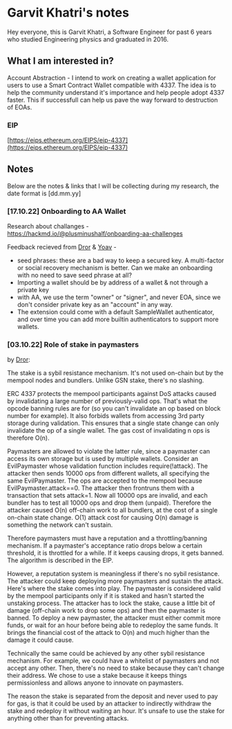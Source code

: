 # Garvit Khatri's notes

Hey everyone, this is Garvit Khatri, a Software Engineer for past 6 years who studied Engineering physics and graduated in 2016.

## What I am interested in?

Account Abstraction - I intend to work on creating a wallet application for users to use a Smart Contract Wallet compatible with 4337. The idea is to help the community understand it's importance and help people adopt 4337 faster. This if successfull can help us pave the way forward to destruction of EOAs.

### EIP

[https://eips.ethereum.org/EIPS/eip-4337](https://eips.ethereum.org/EIPS/eip-4337)

## Notes

Below are the notes & links that I will be collecting during my research, the date format is [dd.mm.yy]

### [17.10.22] Onboarding to AA Wallet

Research about challanges - https://hackmd.io/@plusminushalf/onboarding-aa-challenges

Feedback recieved from [Dror](https://github.com/drortirosh) & [Yoav](https://github.com/yoavw) -

- seed phrases: these are a bad way to keep a secured key. A multi-factor or social recovery mechanism is better. Can we make an onboarding with no need to save seed phrase at all?
- Importing a wallet should be by address of a wallet & not through a private key
-  with AA, we use the term "owner" or "signer", and never EOA, since we don't consider private key as an "account" in any way.
- The extension could come with a default SampleWallet authenticator, and over time you can add more builtin authenticators to support more wallets.



### [03.10.22] Role of stake in paymasters

by [Dror](https://github.com/drortirosh):

The stake is a sybil resistance mechanism.  It's not used on-chain but by the mempool nodes and bundlers.  Unlike GSN stake, there's no slashing.

ERC 4337 protects the mempool participants against DoS attacks caused by invalidating a large number of previously-valid ops.  That's what the opcode banning rules are for (so you can't invalidate an op based on block number for example).  It also forbids wallets from accessing 3rd party storage during validation.  This ensures that a single state change can only invalidate the op of a single wallet.  The gas cost of invalidating n ops is therefore O(n).

Paymasters are allowed to violate the latter rule, since a paymaster can access its own storage but is used by multiple wallets.  Consider an EvilPaymaster whose validation function includes require(!attack).  The attacker then sends 10000 ops from different wallets, all specifying the same EvilPaymaster.  The ops are accepted to the mempool because EvilPaymaster.attack==0. The attacker then frontruns them with a transaction that sets attack=1.  Now all 10000 ops are invalid, and each bundler has to test all 10000 ops and drop them (unpaid).  Therefore the attacker caused O(n) off-chain work to all bundlers, at the cost of a single on-chain state change.  O(1) attack cost for causing O(n) damage is something the network can't sustain.

Therefore paymasters must have a reputation and a throttling/banning mechanism.  If a paymaster's acceptance ratio drops below a certain threshold, it is throttled for a while.  If it keeps causing drops, it gets banned.  The algorithm is described in the EIP.

However, a reputation system is meaningless if there's no sybil resistance.  The attacker could keep deploying more paymasters and sustain the attack.  Here's where the stake comes into play.  The paymaster is considered valid by the mempool participants only if it is staked and hasn't started the unstaking process.  The attacker has to lock the stake, cause a little bit of damage (off-chain work to drop some ops) and then the paymaster is banned.  To deploy a new paymaster, the attacker must either commit more funds, or wait for an hour before being able to redeploy the same funds.  It brings the financial cost of the attack to O(n) and much higher than the damage it could cause.

Technically the same could be achieved by any other sybil resistance mechanism.  For example, we could have a whitelist of paymasters and not accept any other.  Then, there's no need to stake because they can't change their address.  We chose to use a stake because it keeps things permissionless and allows anyone to innovate on paymasters.

The reason the stake is separated from the deposit and never used to pay for gas, is that it could be used by an attacker to indirectly withdraw the stake and redeploy it without waiting an hour.  It's unsafe to use the stake for anything other than for preventing attacks.